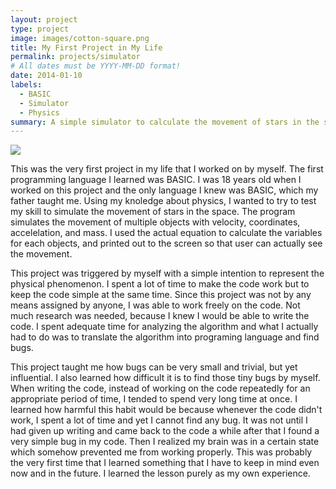 ```yaml
---
layout: project
type: project
image: images/cotton-square.png
title: My First Project in My Life
permalink: projects/simulator
# All dates must be YYYY-MM-DD format!
date: 2014-01-10
labels:
  - BASIC
  - Simulator
  - Physics
summary: A simple simulator to calculate the movement of stars in the space.
---
```


<img class="ui image" src="../images/cotton-header.png">

This was the very first project in my life that I worked on by myself. The first programming language I learned was BASIC. I was 18 years old when I worked on this project and the only language I knew was BASIC, which my father taught me. Using my knoledge about physics, I wanted to try to test my skill to simulate the movement of stars in the space. The program simulates the movement of multiple objects with velocity, coordinates, accelelation, and mass. I used the actual equation to calculate the variables for each objects, and printed out to the screen so that user can actually see the movement.

This project was triggered by myself with a simple intention to represent the physical phenomenon. I spent a lot of time to make the code work but to keep the code simple at the same time. Since this project was not by any means assigned by anyone, I was able to work freely on the code. Not much research was needed, because I knew I would be able to write the code. I spent adequate time for analyzing the algorithm and what I actually had to do was to translate the algorithm into programing language and find bugs.

This project taught me how bugs can be very small and trivial, but yet influential. I also learned how difficult it is to find those tiny bugs by myself. When writing the code, instead of working on the code repeatedly for an appropriate period of time, I tended to spend very long time at once. I learned how harmful this habit would be because whenever the code didn't work, I spent a lot of time and yet I cannot find any bug. It was not until I had given up writing and came back to the code a while after that I found a very simple bug in my code. Then I realized my brain was in a certain state which somehow prevented me from working properly. This was probably the very first time that I learned something that I have to keep in mind even now and in the future. I learned the lesson purely as my own experience. 
